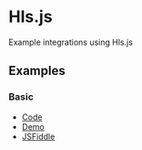 # Hls.js

Example integrations using Hls.js

## Examples

### Basic
- [Code](./basic.html)
- [Demo](https://prometheantv.github.io/web-examples/hlsjs/basic.html)
- [JSFiddle](https://jsfiddle.net/ptvandi/28o35sye/)

